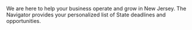 ---
---

We are here to help your business operate and grow in New Jersey. The Navigator provides your personalized list of State deadlines and opportunities.
